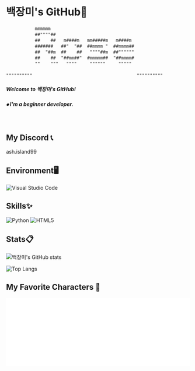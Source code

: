 # 백장미's GitHub🥀

```
           mmmmmm                                           
           ##""""##                                         
           ##    ##   m####m   mm#####m   m####m            
           #######   ##"  "##  ##mmmm "  ##mmmm##           
           ##  "##m  ##    ##   """"##m  ##""""""           
           ##    ##  "##mm##"  #mmmmm##  "##mmmm#           
           ""    """   """"     """"""     """""            
                                                            
""""""""""                                        """"""""""
```

##### Welcome to 백장미's GitHub!
##### ⦁ I'm a beginner developer.

<br>

## My Discord 📞
ash.island99

## Environment🖥️

![Visual Studio Code](https://img.shields.io/badge/Visual%20Studio%20Code-0078d7.svg?style=for-the-badge&logo=visual-studio-code&logoColor=white)

## Skills✨

![Python](https://img.shields.io/badge/python-3670A0?style=for-the-badge&logo=python&logoColor=ffdd54)
![HTML5](https://img.shields.io/badge/html5-%23E34F26.svg?style=for-the-badge&logo=html5&logoColor=white)

## Stats📋
![백장미's GitHub stats](https://github-readme-stats.vercel.app/api?username=rose811&show_icons=true&theme=dark)

![Top Langs](https://github-readme-stats.vercel.app/api/top-langs/?username=rose811&layout=compact&theme=dark)

## My Favorite Characters 🤍

![Metrics](/github-metrics.svg)

